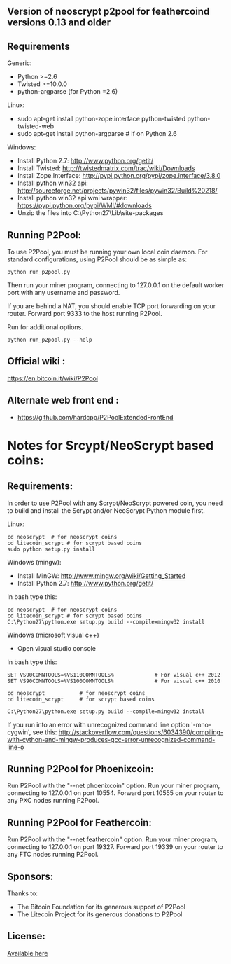 Version of neoscrypt p2pool for feathercoind versions 0.13 and older
-------------------------



Requirements
------------
Generic:
* Python >=2.6
* Twisted >=10.0.0
* python-argparse (for Python =2.6)

Linux:
* sudo apt-get install python-zope.interface python-twisted python-twisted-web
* sudo apt-get install python-argparse # if on Python 2.6

Windows:
* Install Python 2.7: http://www.python.org/getit/
* Install Twisted: http://twistedmatrix.com/trac/wiki/Downloads
* Install Zope.Interface: http://pypi.python.org/pypi/zope.interface/3.8.0
* Install python win32 api: http://sourceforge.net/projects/pywin32/files/pywin32/Build%20218/
* Install python win32 api wmi wrapper: https://pypi.python.org/pypi/WMI/#downloads
* Unzip the files into C:\Python27\Lib\site-packages

Running P2Pool:
-------------------------
To use P2Pool, you must be running your own local coin daemon. For standard
configurations, using P2Pool should be as simple as:

    python run_p2pool.py

Then run your miner program, connecting to 127.0.0.1 on the default worker
port with any username and password.

If you are behind a NAT, you should enable TCP port forwarding on your
router. Forward port 9333 to the host running P2Pool.

Run for additional options.

    python run_p2pool.py --help

Official wiki :
-------------------------
https://en.bitcoin.it/wiki/P2Pool

Alternate web front end :
-------------------------
* https://github.com/hardcpp/P2PoolExtendedFrontEnd

Notes for Srcypt/NeoScrypt based coins:
=========================
Requirements:
-------------------------
In order to use P2Pool with any Scrypt/NeoScrypt powered coin, you need to build
and install the Scrypt and/or NeoScrypt Python module first.

Linux:

    cd neoscrypt  # for neoscrypt coins
    cd litecoin_scrypt # for scrypt based coins
    sudo python setup.py install

Windows (mingw):
* Install MinGW: http://www.mingw.org/wiki/Getting_Started
* Install Python 2.7: http://www.python.org/getit/

In bash type this:

    cd neoscrypt  # for neoscrypt coins
    cd litecoin_scrypt # for scrypt based coins
    C:\Python27\python.exe setup.py build --compile=mingw32 install

Windows (microsoft visual c++)
* Open visual studio console

In bash type this:

    SET VS90COMNTOOLS=%VS110COMNTOOLS%	           # For visual c++ 2012
    SET VS90COMNTOOLS=%VS100COMNTOOLS%             # For visual c++ 2010
    
    cd neoscrypt           # for neoscrypt coins
    cd litecoin_scrypt     # for scrypt based coins
    
    C:\Python27\python.exe setup.py build --compile=mingw32 install

If you run into an error with unrecognized command line option '-mno-cygwin', see this:
http://stackoverflow.com/questions/6034390/compiling-with-cython-and-mingw-produces-gcc-error-unrecognized-command-line-o

Running P2Pool for Phoenixcoin:
-------------------------------
Run P2Pool with the "--net phoenixcoin" option.
Run your miner program, connecting to 127.0.0.1 on port 10554.
Forward port 10555 on your router to any PXC nodes running P2Pool.

Running P2Pool for Feathercoin:
-------------------------------
Run P2Pool with the "--net feathercoin" option.
Run your miner program, connecting to 127.0.0.1 on port 19327.
Forward port 19339 on your router to any FTC nodes running P2Pool.

Sponsors:
-------------------------

Thanks to:
* The Bitcoin Foundation for its generous support of P2Pool
* The Litecoin Project for its generous donations to P2Pool
 
License:
-------------------------

[Available here](LICENCE)



